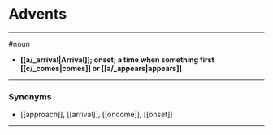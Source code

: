 # Advents
---
#noun
- **[[a/_arrival|Arrival]]; onset; a time when something first [[c/_comes|comes]] or [[a/_appears|appears]]**
---
### Synonyms
- [[approach]], [[arrival]], [[oncome]], [[onset]]
---
